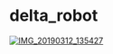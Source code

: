 # delta_robot

[![IMG_20190312_135427](https://user-images.githubusercontent.com/585182/54374385-66a89700-4655-11e9-815a-dfb70415f77a.jpg)](https://youtu.be/nWZBIIaNq_A)
